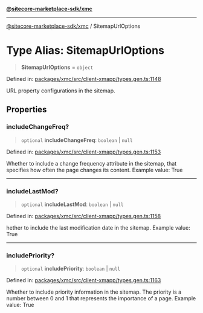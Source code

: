 [**@sitecore-marketplace-sdk/xmc**](../README.md)

***

[@sitecore-marketplace-sdk/xmc](../README.md) / SitemapUrlOptions

# Type Alias: SitemapUrlOptions

> **SitemapUrlOptions** = `object`

Defined in: [packages/xmc/src/client-xmapp/types.gen.ts:1148](https://github.com/Sitecore/sitecore-marketplace-sdk/blob/af886e6134b8d1079ef5b8ef70b7eb2f1d9c8aeb/packages/xmc/src/client-xmapp/types.gen.ts#L1148)

URL property configurations in the sitemap.

## Properties

### includeChangeFreq?

> `optional` **includeChangeFreq**: `boolean` \| `null`

Defined in: [packages/xmc/src/client-xmapp/types.gen.ts:1153](https://github.com/Sitecore/sitecore-marketplace-sdk/blob/af886e6134b8d1079ef5b8ef70b7eb2f1d9c8aeb/packages/xmc/src/client-xmapp/types.gen.ts#L1153)

Whether to include a change frequency attribute in the sitemap, that specifies how often the page changes its content.
Example value: True

***

### includeLastMod?

> `optional` **includeLastMod**: `boolean` \| `null`

Defined in: [packages/xmc/src/client-xmapp/types.gen.ts:1158](https://github.com/Sitecore/sitecore-marketplace-sdk/blob/af886e6134b8d1079ef5b8ef70b7eb2f1d9c8aeb/packages/xmc/src/client-xmapp/types.gen.ts#L1158)

hether to include the last modification date in the sitemap.
Example value: True

***

### includePriority?

> `optional` **includePriority**: `boolean` \| `null`

Defined in: [packages/xmc/src/client-xmapp/types.gen.ts:1163](https://github.com/Sitecore/sitecore-marketplace-sdk/blob/af886e6134b8d1079ef5b8ef70b7eb2f1d9c8aeb/packages/xmc/src/client-xmapp/types.gen.ts#L1163)

Whether to include priority information in the sitemap. The priority is a number between 0 and 1 that represents the importance of a page.
Example value: True
